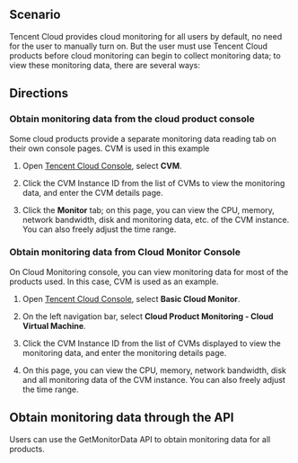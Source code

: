 ## Scenario

Tencent Cloud provides cloud monitoring for all users by default, no need for the user to manually turn on. But the user must use Tencent Cloud products before cloud monitoring can begin to collect monitoring data; to view these monitoring data, there are several ways:

## Directions
### Obtain monitoring data from the cloud product console

Some cloud products provide a separate monitoring data reading tab on their own console pages. CVM is used in this example

1. Open [Tencent Cloud Console](https://console.cloud.tencent.com), select **CVM**.

2. Click the CVM Instance ID from the list of CVMs to view the monitoring data, and enter the CVM details page.

3. Click the **Monitor** tab; on this page, you can view the CPU, memory, network bandwidth, disk and monitoring data, etc. of the CVM instance. You can also freely adjust the time range.


### Obtain monitoring data from Cloud Monitor Console
On Cloud Monitoring console, you can view monitoring data for most of the products used. In this case, CVM is used as an example.

1. Open [Tencent Cloud Console](https://console.cloud.tencent.com), select **Basic Cloud Monitor**.

2. On the left navigation bar, select **Cloud Product Monitoring - Cloud Virtual Machine**.

3. Click the CVM Instance ID from the list of CVMs displayed to view the monitoring data, and enter the monitoring details page.

4. On this page, you can view the CPU, memory, network bandwidth, disk and all monitoring data of the CVM instance. You can also freely adjust the time range.

## Obtain monitoring data through the API
Users can use the GetMonitorData API to obtain monitoring data for all products.


